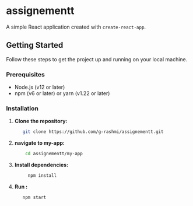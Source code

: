 ﻿# assignementt

A simple React application created with `create-react-app`.

## Getting Started

Follow these steps to get the project up and running on your local machine.

### Prerequisites

- Node.js (v12 or later)
- npm (v6 or later) or yarn (v1.22 or later)

### Installation

1. **Clone the repository:**
   ```bash
      git clone https://github.com/g-rashmi/assignementt.git
2. **navigate to my-app:**
   ```bash 
       cd assignementt/my-app
3. **Install dependencies:**
   ```bash
        npm install
4. **Run :**
   ``` bash 
      npm start

